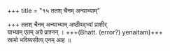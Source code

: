 +++
title = "१५ ततश् चैनम् अन्याभ्याम्"

+++
ततश् चैनम् अन्याभ्याम् अष्ठीवद्भ्यां प्राशीर्  
याभ्याम् एतम् अग्रे प्राश्नन् । +++(Bhatt. (error?) yenaitam)+++  
स्रामो भविष्यसीत्य् एनम् आह ॥
